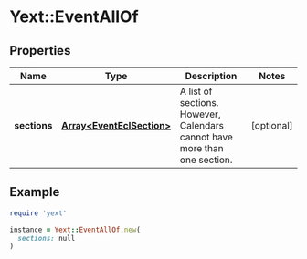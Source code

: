 # Yext::EventAllOf

## Properties

| Name | Type | Description | Notes |
| ---- | ---- | ----------- | ----- |
| **sections** | [**Array&lt;EventEclSection&gt;**](EventEclSection.md) | A list of sections. However, Calendars cannot have more than one section. | [optional] |

## Example

```ruby
require 'yext'

instance = Yext::EventAllOf.new(
  sections: null
)
```

